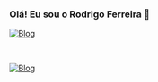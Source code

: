 ### Olá! Eu sou o Rodrigo Ferreira 👋


[![Blog](https://img.shields.io/badge/HTML5-E34F26?style=for-the-badge&logo=html5&logoColor=white)](https://sujeitoprogramador.com)

<br>

[![Blog](https://img.shields.io/badge/CSS3-1572B6?style=for-the-badge&logo=css3&logoColor=white)](https://sujeitoprogramador.com)
